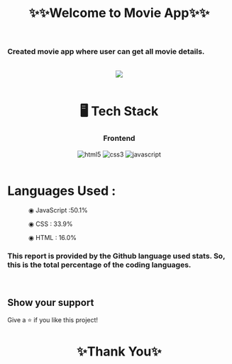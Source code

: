 <h1 align="center">✨✨Welcome to Movie App✨✨</h1>

<br/>

<h3 align="justify" width="80%">Created movie app  where user can get all movie details.</h3>

<br/>

<div align="center">
<img src="https://i.imgur.com/a5hswe4.png" align="center"></img>
</div>

<br/>

<h1 align="center">🖥️ Tech Stack</h1>

 <div align="center"><h3 align="center">Frontend</h3>
<img src="https://img.shields.io/badge/html5-%23E34F26.svg?style=for-the-badge&logo=html5&logoColor=white" align="center" alt="html5">
<img src = "https://img.shields.io/badge/css3-%231572B6.svg?style=for-the-badge&logo=css3&logoColor=white" align="center" alt="css3">
<img src ="https://img.shields.io/badge/javascript-%23323330.svg?style=for-the-badge&logo=javascript&logoColor=%23F7DF1E" align="center" alt="javascript">
</div>

<br/>

# Languages Used :

<ul dir="auto">
 <ol dir="auto">◉ JavaScript :50.1%</ol>
 <ol dir="auto">◉ CSS : 33.9%</ol>
 <ol dir="auto">◉ HTML : 16.0%</ol>
 </ul>
 
### This report is provided by the Github language used stats. So, this is the total percentage of the coding languages.

<br/>

## Show your support

Give a ⭐️ if you like this project!

<h1 align="center">✨Thank You✨</h1>

